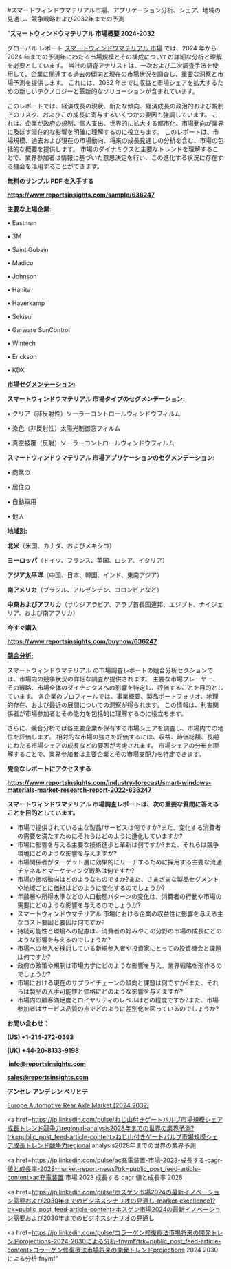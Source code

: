 #スマートウィンドウマテリアル市場、アプリケーション分析、シェア、地域の見通し、競争戦略および2032年までの予測

"<strong>スマートウィンドウマテリアル 市場概要 2024-2032</strong>

グローバル レポート <a href=https://www.reportsinsights.com/sample/636247>スマートウィンドウマテリアル 市場</a> では、2024 年から 2024 年までの予測年にわたる市場規模とその構成についての詳細な分析と理解を必要としています。 当社の調査アナリストは、一次および二次調査手法を使用して、企業に関連する過去の傾向と現在の市場状況を調査し、重要な洞察と市場予測を提供します。 これには、2032 年までに収益と市場シェアを拡大​​するための新しいテクノロジーと革新的なソリューションが含まれています。

このレポートでは、経済成長の現状、新たな傾向、経済成長の政治的および規制上のリスク、およびこの成長に寄与するいくつかの要因も強調しています。 これは、企業が政府の規制、個人支出、世界的に拡大する都市化、市場動向が業界に及ぼす潜在的な影響を明確に理解するのに役立ちます。 このレポートは、市場規模、過去および現在の市場動向、将来の成長見通しの分析を含む、市場の包括的な概要を提供します。 市場のダイナミクスと主要なトレンドを理解することで、業界参加者は情報に基づいた意思決定を行い、この進化する状況に存在する機会を活用することができます。

<strong><b>無料のサンプル PDF を入手する</b></strong>

<a href=https://www.reportsinsights.com/sample/636247><strong><u>https://www.reportsinsights.com/sample/636247</u></strong></a>

<strong>主要な上場企業:</strong>

• Eastman

• 3M

• Saint Gobain

• Madico

• Johnson

• Hanita

• Haverkamp

• Sekisui

• Garware SunControl

• Wintech

• Erickson

• KDX

<strong><u>市場セグメンテーション</u></strong><strong><u>:</u></strong>

<strong>スマートウィンドウマテリアル 市場タイプのセグメンテーション:</strong>

• クリア（非反射性）ソーラーコントロールウィンドウフィルム

• 染色（非反射性）太陽光制御窓フィルム

• 真空被覆（反射）ソーラーコントロールウィンドウフィルム

<strong>スマートウィンドウマテリアル 市場アプリケーションのセグメンテーション:</strong>

• 商業の

• 居住の

• 自動車用

• 他人

<strong><u>地域別</u></strong><strong><u>:</u></strong>

<strong>北米</strong>（米国、カナダ、およびメキシコ）

<strong>ヨーロッパ</strong>（ドイツ、フランス、英国、ロシア、イタリア）

<strong>アジア太平洋</strong>（中国、日本、韓国、インド、東南アジア）

<strong>南アメリカ</strong>（ブラジル、アルゼンチン、コロンビアなど）

<strong>中東およびアフリカ</strong>（サウジアラビア、アラブ首長国連邦、エジプト、ナイジェリア、および南アフリカ）

<strong>今すぐ購入</strong>

<a href=https://www.reportsinsights.com/buynow/636247><strong><u>https://www.reportsinsights.com/buynow/636247</u></strong></a>

<strong><u>競合分析:</u></strong>

スマートウィンドウマテリアル の市場調査レポートの競合分析セクションでは、市場内の競争状況の詳細な調査が提供されます。 主要な市場プレーヤー、その戦略、市場全体のダイナミクスへの影響を特定し、評価することを目的としています。 各企業のプロフィールでは、事業概要、製品ポートフォリオ、地理的存在、および最近の展開についての洞察が得られます。 この情報は、利害関係者が市場参加者とその能力を包括的に理解するのに役立ちます。

さらに、競合分析では各主要企業が保有する市場シェアを調査し、市場内での地位を評価します。 相対的な市場の強さを評価するには、収益、時価総額、長期にわたる市場シェアの成長などの要因が考慮されます。 市場シェアの分布を理解することで、業界参加者は主要企業とその市場支配力を特定できます。

<strong>完全なレポートにアクセスする</strong>

<a href=https://www.reportsinsights.com/industry-forecast/smart-windows-materials-market-research-report-2022-636247><strong><u><b>https://www.reportsinsights.com/industry-forecast/smart-windows-materials-market-research-report-2022-636247</b></u></strong></a>

<strong><b>スマートウィンドウマテリアル 市場調査レポートは、次の重要な質問に答えることを目的としています。</b></strong>
<ul>
  <li>市場で提供されている主な製品/サービスは何ですか?また、変化する消費者の需要を満たすためにそれらはどのように進化していますか?</li>
  <li>市場に影響を与える主要な技術進歩と革新は何ですか?また、それらは競争環境にどのような影響を与えますか?</li>
  <li>市場関係者がターゲット層に効果的にリーチするために採用する主要な流通チャネルとマーケティング戦略は何ですか?</li>
  <li>市場の価格動向はどのようなものですか?また、さまざまな製品セグメントや地域ごとに価格はどのように変化するのでしょうか?</li>
  <li>年齢層や所得水準などの人口動態パターンの変化は、消費者の行動や市場の需要にどのような影響を与えるのでしょうか?</li>
  <li>スマートウィンドウマテリアル 市場における企業の収益性に影響を与える主なコスト要因と要因は何ですか?</li>
  <li>持続可能性と環境への配慮は、消費者の好みやこの分野の市場の成長にどのような影響を与えるのでしょうか?</li>
  <li>市場への参入を検討している新規参入者や投資家にとっての投資機会と課題は何ですか?</li>
  <li>政府の政策や規制は市場力学にどのような影響を与え、業界戦略を形作るのでしょうか?</li>
  <li>市場における現在のサプライチェーンの傾向と課題は何ですか?また、それらは製品の入手可能性と価格にどのような影響を与えますか?</li>
  <li>市場内の顧客満足度とロイヤリティのレベルはどの程度ですか?また、市場参加者はサービス品質の点でどのように差別化を図っているのでしょうか?</li>
</ul>
<strong>お問い合わせ：</strong>

<strong>(US) +1-214-272-0393</strong>

<strong>(UK) +44-20-8133-9198</strong>

<strong> </strong><a href=info@reportsinsights.com><strong><u>info@reportsinsights.com</u></strong></a>

<a href=sales@reportsinsights.com><strong><u>sales@reportsinsights.com</u></strong></a>

<strong>アンセレ アンデレン ベリヒテ</strong>

<a href=https://www.linkedin.com/pulse/europe-automotive-rear-axle-market-latest-trends-wxxcf/>Europe Automotive Rear Axle Market [2024 2032]</a>

<a href=https://jp.linkedin.com/pulse/ねじ山付きゲートバルブ市場規模シェア成長トレンド競争力regional-analysis2028年までの世界の業界予測?trk=public_post_feed-article-content>ねじ山付きゲートバルブ市場規模シェア成長トレンド競争力regional analysis2028年までの世界の業界予測</a>

<a href=https://jp.linkedin.com/pulse/ac充電装置-市場-2023-成長する-cagr-値と成長率-2028-market-report-news?trk=public_post_feed-article-content>ac充電装置 市場 2023 成長する cagr 値と成長率 2028</a>

<a href=https://jp.linkedin.com/pulse/ホスゲン市場2024の最新イノベーション需要および2030年までのビジネスシナリオの見通し-market-excellence1?trk=public_post_feed-article-content>ホスゲン市場2024の最新イノベーション需要および2030年までのビジネスシナリオの見通し</a>

<a href=https://jp.linkedin.com/pulse/コラーゲン修復療法市場将来の開発トレンドprojections-2024-2030による分析-fnymf?trk=public_post_feed-article-content>コラーゲン修復療法市場将来の開発トレンドprojections 2024 2030による分析 fnymf</a>"
